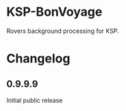 # KSP-BonVoyage
Rovers background processing for KSP.

# Changelog
## 0.9.9.9
Initial public release
